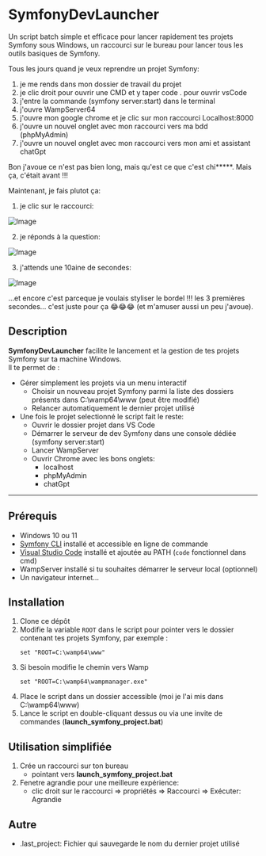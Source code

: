 # SymfonyDevLauncher

Un script batch simple et efficace pour lancer rapidement tes projets Symfony sous Windows, un raccourci sur le bureau pour lancer tous les outils basiques de Symfony.

Tous les jours quand je veux reprendre un projet Symfony:
1. je me rends dans mon dossier de travail du projet
2. je clic droit pour ouvrir une CMD et y taper code . pour ouvrir vsCode
3. j'entre la commande (symfony server:start) dans le terminal
4. j'ouvre WampServer64
5. j'ouvre mon google chrome et je clic sur mon raccourci Localhost:8000
6. j'ouvre un nouvel onglet avec mon raccourci vers ma bdd (phpMyAdmin)
7. j'ouvre un nouvel onglet avec mon raccourci vers mon ami et assistant chatGpt

Bon j'avoue ce n'est pas bien long, mais qu'est ce que c'est chi*****. Mais ça, c'était avant !!!

Maintenant, je fais plutot ça:

1. je clic sur le raccourci: 

![Image](https://github.com/user-attachments/assets/4d270428-8de3-4738-88d1-2423c6a2289e)   

2. je réponds à la question: 

![Image](https://github.com/user-attachments/assets/e3930928-697e-4b52-b2a8-bec2a1f68e31)

3. j'attends une 10aine de secondes:

![Image](https://github.com/user-attachments/assets/5163d3b0-5201-47d6-91e9-e25ab67f983b)

...et encore c'est parceque je voulais styliser le bordel !!! les 3 premières secondes... c'est juste pour ça 😂😂😂 (et m'amuser aussi un peu j'avoue).


## Description

**SymfonyDevLauncher** facilite le lancement et la gestion de tes projets Symfony sur ta machine Windows.  
Il te permet de :  

- Gérer simplement les projets via un menu interactif  
    - Choisir un nouveau projet Symfony parmi la liste des dossiers présents dans C:\wamp64\www (peut être modifié)  
    - Relancer automatiquement le dernier projet utilisé 
- Une fois le projet selectionné le script fait le reste:
    - Ouvrir le dossier projet dans VS Code  
    - Démarrer le serveur de dev Symfony dans une console dédiée (symfony server:start)  
    - Lancer WampServer 
    - Ouvrir Chrome avec les bons onglets:
        - localhost 
        - phpMyAdmin  
        - chatGpt

---

## Prérequis

- Windows 10 ou 11  
- [Symfony CLI](https://symfony.com/download) installé et accessible en ligne de commande  
- [Visual Studio Code](https://code.visualstudio.com/) installé et ajoutée au PATH (`code` fonctionnel dans cmd)  
- WampServer installé si tu souhaites démarrer le serveur local (optionnel)  
- Un navigateur internet...

## Installation

1. Clone ce dépôt
2. Modifie la variable `ROOT` dans le script pour pointer vers le dossier contenant tes projets Symfony, par exemple :  
   ```batch
   set "ROOT=C:\wamp64\www"
3. Si besoin modifie le chemin vers Wamp
    ```batch
   set "ROOT=C:\wamp64\wampmanager.exe"
4. Place le script dans un dossier accessible (moi je l'ai mis dans C:\wamp64\www)
5. Lance le script en double-cliquant dessus ou via une invite de commandes (**launch_symfony_project.bat**)

## Utilisation simplifiée

1. Crée un raccourci sur ton bureau 
    - pointant vers **launch_symfony_project.bat**
2. Fenetre agrandie pour une meilleure expérience:
    - clic droit sur le raccourci => propriétés => Raccourci => Exécuter: Agrandie

## Autre

- .last_project: Fichier qui sauvegarde le nom du dernier projet utilisé

